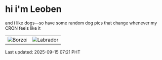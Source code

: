 # hi i'm Leoben

and i like dogs—so have some random dog pics that change whenever my CRON feels like it

|  |  |
|--------|----------|
| ![Borzoi](https://random-dog-vercel.vercel.app/api/random-borzoi?v=1757892065) | ![Labrador](https://random-dog-vercel.vercel.app/api/random-labrador?v=1757892065) |

Last updated: 2025-09-15 07:21 PHT
